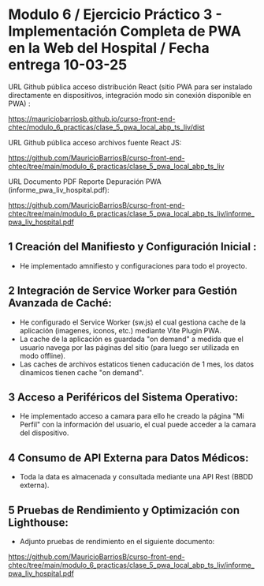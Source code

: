 # Modulo 6 / Ejercicio Práctico 3 - Implementación Completa de PWA en la Web del Hospital  / Fecha entrega 10-03-25

URL Github pública acceso distribución React (sitio PWA para ser instalado directamente en dispositivos, integración modo sin conexión disponible en PWA) :

https://mauriciobarriosb.github.io/curso-front-end-chtec/modulo_6_practicas/clase_5_pwa_local_abp_ts_liv/dist

URL Github pública acceso archivos fuente React JS:

https://github.com/MauricioBarriosB/curso-front-end-chtec/tree/main/modulo_6_practicas/clase_5_pwa_local_abp_ts_liv

URL Documento PDF Reporte Depuración PWA (informe_pwa_liv_hospital.pdf):

https://github.com/MauricioBarriosB/curso-front-end-chtec/tree/main/modulo_6_practicas/clase_5_pwa_local_abp_ts_liv/informe_pwa_liv_hospital.pdf

## 1 Creación del Manifiesto y Configuración Inicial :

* He implementado amnifiesto y configuraciones para todo el proyecto.

## 2 Integración de Service Worker para Gestión Avanzada de Caché:

* He configurado el Service Worker (sw.js) el cual gestiona cache de la aplicación (imagenes, iconos, etc.) mediante Vite Plugin PWA.
* La cache de la aplicación es guardada "on demand" a medida que el usuario navega por las páginas del sitio (para luego ser utilizada en modo offline).
* Las caches de archivos estaticos tienen caducación de 1 mes, los datos dinamicos tienen cache "on demand".

## 3 Acceso a Periféricos del Sistema Operativo:

* He implementado acceso a camara para ello he creado la página "Mi Perfil" con la información del usuario, el cual puede acceder a la camara del dispositivo.

## 4 Consumo de API Externa para Datos Médicos:

* Toda la data es almacenada y consultada mediante una API Rest (BBDD externa).

## 5  Pruebas de Rendimiento y Optimización con Lighthouse:

* Adjunto pruebas de rendimiento en el siguiente documento:

https://github.com/MauricioBarriosB/curso-front-end-chtec/tree/main/modulo_6_practicas/clase_5_pwa_local_abp_ts_liv/informe_pwa_liv_hospital.pdf